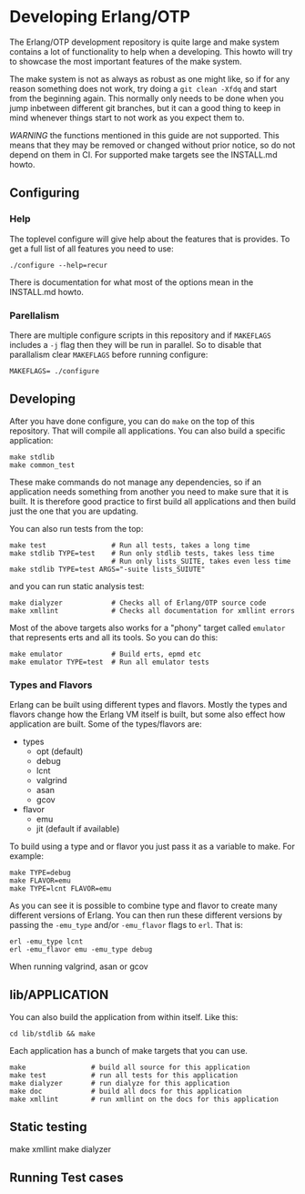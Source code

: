# Developing Erlang/OTP

The Erlang/OTP development repository is quite large and make system
contains a lot of functionality to help when a developing. This howto
will try to showcase the most important features of the make system.

The make system is not as always as robust as one might like, so if for
any reason something does not work, try doing a `git clean -Xfdq` and
start from the beginning again. This normally only needs to be done when
you jump inbetween different git branches, but it can a good thing to
keep in mind whenever things start to not work as you expect them to.

*WARNING* the functions mentioned in this guide are not supported. This
means that they may be removed or changed without prior notice, so do
not depend on them in CI. For supported make targets see the INSTALL.md
howto.

## Configuring

### Help

The toplevel configure will give help about the features that is provides.
To get a full list of all features you need to use:

```
./configure --help=recur
```

There is documentation for what most of the options mean in the INSTALL.md howto.

### Parellalism

There are multiple configure scripts in this repository and if `MAKEFLAGS`
includes a `-j` flag then they will be run in parallel. So to disable
that parallalism clear `MAKEFLAGS` before running configure:

```
MAKEFLAGS= ./configure
```

## Developing

After you have done configure, you can do `make` on the top of this repository.
That will compile all applications. You can also build a specific application:

```
make stdlib
make common_test
```

These make commands do not manage any dependencies, so if an application needs
something from another you need to make sure that it is built. It is therefore
good practice to first build all applications and then build just the one that
you are updating.

You can also run tests from the top:

```
make test                # Run all tests, takes a long time
make stdlib TYPE=test    # Run only stdlib tests, takes less time
                         # Run only lists_SUITE, takes even less time
make stdlib TYPE=test ARGS="-suite lists_SUIUTE"
```

and you can run static analysis test:

```
make dialyzer            # Checks all of Erlang/OTP source code
make xmllint             # Checks all documentation for xmllint errors
```

Most of the above targets also works for a "phony" target called `emulator` that
represents erts and all its tools. So you can do this:

```
make emulator            # Build erts, epmd etc
make emulator TYPE=test  # Run all emulator tests
```

### Types and Flavors

Erlang can be built using different types and flavors. Mostly the types and
flavors change how the Erlang VM itself is built, but some also effect how
application are built. Some of the types/flavors are:

* types
  * opt (default)
  * debug
  * lcnt
  * valgrind
  * asan
  * gcov
* flavor
  * emu
  * jit (default if available)

To build using a type and or flavor you just pass it as a variable to make.
For example:

```
make TYPE=debug
make FLAVOR=emu
make TYPE=lcnt FLAVOR=emu
```

As you can see it is possible to combine type and flavor to create many different
versions of Erlang. You can then run these different versions by passing the
`-emu_type` and/or `-emu_flavor` flags to `erl`. That is:

```
erl -emu_type lcnt
erl -emu_flavor emu -emu_type debug
```

When running valgrind, asan or gcov 

## lib/APPLICATION

You can also build the application from within itself. Like this:

```
cd lib/stdlib && make
```

Each application has a bunch of make targets that you can use.

```
make                # build all source for this application
make test           # run all tests for this application
make dialyzer       # run dialyze for this application
make doc            # build all docs for this application
make xmllint        # run xmllint on the docs for this application
```


## Static testing

make xmllint
make dialyzer

## Running Test cases
